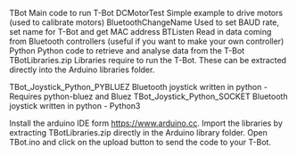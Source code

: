 TBot                    Main code to run T-Bot
DCMotorTest             Simple example to drive motors (used to calibrate motors)
BluetoothChangeName     Used to set BAUD rate, set name for T-Bot and get MAC address
BTListen                Read in data coming from Bluetooth controllers (useful if you want to make your own controller)
Python                  Python code to retrieve and analyse data from the T-Bot
TBotLibraries.zip       Libraries require to run the T-Bot. These can be extracted directly into the Arduino libraries folder.


TBot_Joystick_Python_PYBLUEZ    Bluetooth joystick written in python - Requires python-bluez and Bluez
TBot_Joystick_Python_SOCKET     Bluetooth joystick written in python - Python3


Install the arduino IDE form https://www.arduino.cc. Import the libraries by extracting TBotLibraries.zip directly in the Arduino library folder. Open TBot.ino and click on the upload button to send the code to your T-Bot. 
